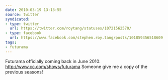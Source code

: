 ```yaml
---
date: 2010-03-19 13:13:55
source: twitter
syndicated:
- type: twitter
  url: https://twitter.com/roytang/statuses/10721562570/
- type: facebook
  url: https://www.facebook.com/stephen.roy.tang/posts/101859356518609
tags:
- futurama
---
```


Futurama officially coming back in June 2010: http://www.cc.com/shows/futurama Someone give me a copy of the previous seasons!